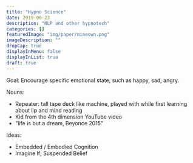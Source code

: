 ```yaml
---
title: "Hypno Science"
date: 2019-06-23
description: "NLP and other hypnotech"
categories: []
featuredImage: "img/paper/mineown.png"
imageDescription: ""
dropCap: true
displayInMenu: false
displayInList: true
draft: true
---
```



Goal: Encourage specific emotional state; such as happy, sad, angry.  

Nouns:  
- Repeater: tall tape deck like machine, played with while first learning about lip and mind reading  
- Kid from the 4th dimension YouTube video  
- "life is but a dream, Beyonce 2015"  

Ideas:  
- Embedded / Embodied Cognition  
- Imagine If; Suspended Belief   